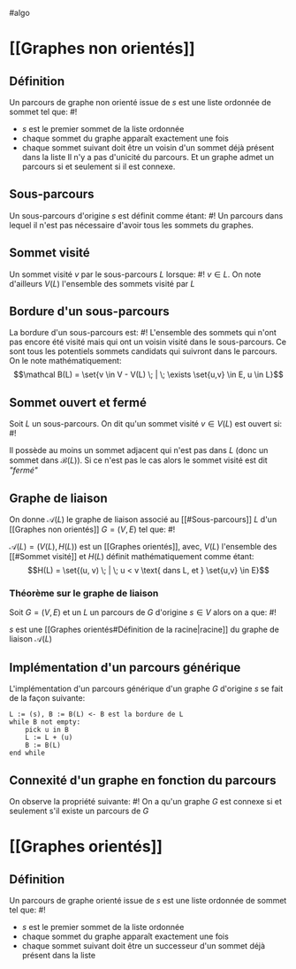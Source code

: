 #algo
# [[Graphes non orientés]]
## Définition
Un parcours de graphe non orienté issue de $s$ est une liste ordonnée de sommet tel que: #!

- $s$ est le premier sommet de la liste ordonnée
- chaque sommet du graphe apparaît exactement une fois
- chaque sommet suivant doit être un voisin d'un sommet déjà présent dans la liste
Il n'y a pas d'unicité du parcours. Et un graphe admet un parcours si et seulement si il est connexe.
<!--ID: 1715702538727-->


## Sous-parcours
Un sous-parcours d'origine $s$ est définit comme étant: #! 
Un parcours dans lequel il n'est pas nécessaire d'avoir tous les sommets du graphes.
<!--ID: 1715702538730-->


## Sommet visité
Un sommet visité $v$ par le sous-parcours $L$ lorsque: #!
$v \in L$. On note d'ailleurs $V(L)$ l'ensemble des sommets visité par $L$
<!--ID: 1715702538732-->


## Bordure d'un sous-parcours
La bordure d'un sous-parcours est: #!
L'ensemble des sommets qui n'ont pas encore été visité mais qui ont un voisin visité dans le sous-parcours.
Ce sont tous les potentiels sommets candidats qui suivront dans le parcours. On le note mathématiquement: $$\mathcal B(L) = \set{v \in V - V(L) \; | \; \exists \set{u,v} \in E, u \in L}$$
<!--ID: 1715702538738-->


## Sommet ouvert et fermé
Soit $L$ un sous-parcours. On dit qu'un sommet visité $v \in V(L)$ est ouvert si: #!

Il possède au moins un sommet adjacent qui n'est pas dans $L$ (donc un sommet dans $\mathcal B(L)$).
Si ce n'est pas le cas alors le sommet visité est dit *"fermé"*
<!--ID: 1715702538747-->


## Graphe de liaison
On donne $\mathcal A(L)$ le graphe de liaison associé au [[#Sous-parcours]] $L$ d'un [[Graphes non orientés]] $G=(V, E)$ tel que: #!

$\mathcal A(L) = (V(L), H(L))$ est un [[Graphes orientés]], avec, $V(L)$ l'ensemble des [[#Sommet visité]] et $H(L)$ définit mathématiquement comme étant: $$H(L) = \set{(u, v) \; | \; u < v \text{ dans L, et } \set{u,v} \in E}$$
<!--ID: 1715702538756-->


### Théorème sur le graphe de liaison
Soit $G=(V, E)$ et un $L$ un parcours de $G$ d'origine $s \in V$ alors on a que: #!

$s$ est une [[Graphes orientés#Définition de la racine|racine]] du graphe de liaison $\mathcal A(L)$
<!--ID: 1715702538765-->


## Implémentation d'un parcours générique
L'implémentation d'un parcours générique d'un graphe $G$ d'origine $s$ se fait de la façon suivante:

```
L := (s), B := B(L) <- B est la bordure de L
while B not empty:
	pick u in B
	L := L + (u)
	B := B(L)
end while
```

## Connexité d'un graphe en fonction du parcours
On observe la propriété suivante: #!
On a qu'un graphe $G$ est connexe si et seulement s'il existe un parcours de $G$
<!--ID: 1715702538775-->


# [[Graphes orientés]]

## Définition
Un parcours de graphe orienté issue de $s$ est une liste ordonnée de sommet tel que: #!

- $s$ est le premier sommet de la liste ordonnée
- chaque sommet du graphe apparaît exactement une fois
- chaque sommet suivant doit être un successeur d'un sommet déjà présent dans la liste
<!--ID: 1715702538782-->


